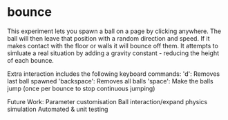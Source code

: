 # bounce

This experiment lets you spawn a ball on a page by clicking anywhere.
The ball will then leave that position with a random direction and speed.
If it makes contact with the floor or walls it will bounce off them.
It attempts to simluate a real situation by adding a gravity constant - reducing the height of each bounce.

Extra interaction includes the following keyboard commands:
'd':          Removes last ball spawned
'backspace':  Removes all balls
'space':      Make the balls jump (once per bounce to stop continuous jumping)

Future Work:
Parameter customisation
Ball interaction/expand physics simulation
Automated & unit testing

